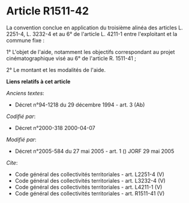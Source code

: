 # Article R1511-42

La convention conclue en application du troisième alinéa des articles L. 2251-4, L. 3232-4 et au 6° de l'article L. 4211-1
entre l'exploitant et la commune fixe : 

1° L'objet de l'aide, notamment les objectifs correspondant au projet cinématographique visé au 6° de l'article R. 1511-41 ; 

2° Le montant et les modalités de l'aide.

**Liens relatifs à cet article**

_Anciens textes_:

  - Décret n°94-1218 du 29 décembre 1994 - art. 3 (Ab)

_Codifié par_:

  - Décret n°2000-318 2000-04-07

_Modifié par_:

  - Décret n°2005-584 du 27 mai 2005 - art. 1 () JORF 29 mai 2005

_Cite_:

  - Code général des collectivités territoriales - art. L2251-4 (V)
  - Code général des collectivités territoriales - art. L3232-4 (V)
  - Code général des collectivités territoriales - art. L4211-1 (V)
  - Code général des collectivités territoriales - art. R1511-41 (V)
